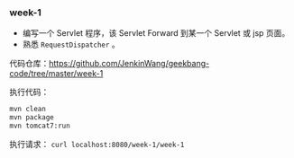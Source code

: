### week-1
- 编写一个 Servlet 程序，该 Servlet Forward 到某一个 Servlet 或 jsp 页面。
- 熟悉 `RequestDispatcher` 。

代码仓库：https://github.com/JenkinWang/geekbang-code/tree/master/week-1

执行代码：
```bash
mvn clean
mvn package
mvn tomcat7:run
```
执行请求： `curl localhost:8080/week-1/week-1`
